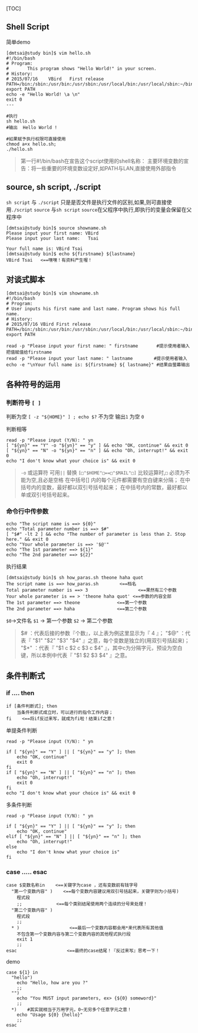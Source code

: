 [TOC]

## Shell Script

简单demo
```
[dmtsai@study bin]$ vim hello.sh
#!/bin/bash
# Program:
#       This program shows "Hello World!" in your screen.
# History:
# 2015/07/16	VBird	First release
PATH=/bin:/sbin:/usr/bin:/usr/sbin:/usr/local/bin:/usr/local/sbin:~/bin
export PATH
echo -e "Hello World! \a \n"
exit 0
---
```

```
#执行
sh hello.sh
#输出  Hello World !

#如果赋予执行权限可直接使用
chmod a+x hello.sh; 
./hello.sh
```
>第一行#!/bin/bash在宣告这个script使用的shell名称：
>主要环境变数的宣告：将一些重要的环境变数设定好,如PATH与LAN,直接使用外部指令

## source, sh script, ./script
`sh script` 与 `./script` 只是是否文件是执行文件的区别,如果,则可直接使用`./script`
`source` 与`sh script`  `source`在父程序中执行,即执行的变量会保留在父程序中
```
[dmtsai@study bin]$ source showname.sh 
Please input your first name: VBird 
Please input your last name:   Tsai

Your full name is: VBird Tsai 
[dmtsai@study bin]$ echo ${firstname} ${lastname} 
VBird Tsai   <==嘿嘿！有资料产生喔！
```


## 对谈式脚本

```
[dmtsai@study bin]$ vim showname.sh 
#!/bin/bash
# Program:
# User inputs his first name and last name. Program shows his full name.
# History:
# 2015/07/16 VBird First release
PATH=/bin:/sbin:/usr/bin:/usr/sbin:/usr/local/bin:/usr/local/sbin:~/bin
export PATH

read -p "Please input your first name: " firstname       #提示使用者输入 把值赋值给firstname
read -p "Please input your last name: " lastname        #提示使用者输入 
echo -e "\nYour full name is: ${firstname} ${ lastname}" #结果由萤幕输出
```
## 各种符号的运用

### 判断符号 `[ ]`
判断为空
`[ -z "${HOME}" ] ; echo $?`
不为空 输出`1` 为空 `0`

判断相等
```
read -p "Please input (Y/N): " yn
[ "${yn}" == "Y" -o "${yn}" == "y" ] && echo "OK, continue" && exit 0
[ "${yn}" == "N" -o "${yn}" == "n" ] && echo "Oh, interrupt!" && exit 0
echo "I don't know what your choice is" && exit 0
```
>`-o` 或运算符  可用`||` 替换
>`[□"$HOME"□==□"$MAIL"□]`  比较运算时,`□` 必须为不能为空,且必是空格
>在中括号[] 内的每个元件都需要有空白键来分隔；
在中括号内的变数，最好都以双引号括号起来；
在中括号内的常数，最好都以单或双引号括号起来。

### 命令行中传参数
```
echo "The script name is ==> ${0}"
echo "Total parameter number is ==> $#"
[ "$#" -lt 2 ] && echo "The number of parameter is less than 2. Stop here." && exit 0
echo "Your whole parameter is ==> '$@'"
echo "The 1st parameter ==> ${1}"
echo "The 2nd parameter ==> ${2}"
```

执行结果
```
[dmtsai@study bin]$ sh how_paras.sh theone haha quot 
The script name is ==> how_paras.sh        <==档名 
Total parameter number is ==> 3                   <==果然有三个参数 
Your whole parameter is == > 'theone haha quot' <==参数的内容全部 
The 1st parameter ==> theone              <==第一个参数 
The 2nd parameter ==> haha                <==第二个参数
```
`$0`->文件名
`$1` -> 第一个参数
`$2` -> 第二个参数

>$# ：代表后接的参数『个数』，以上表为例这里显示为『 4 』；
"$@" ：代表『 "$1" "$2" "$3" "$4" 』之意，每个变数是独立的(用双引号括起来)；
"$*" ：代表『 "$1 c $2 c $3 c $4" 』，其中c为分隔字元，预设为空白键，所以本例中代表『 "$1 $2 $3 $4" 』之意。

## 条件判断式

### if .... then

```
if [条件判断式]; then
	当条件判断式成立时，可以进行的指令工作内容；
fi    <==将if反过来写，就成为fi啦！结束if之意！
```
单提条件判断
```
read -p "Please input (Y/N): " yn

if [ "${yn}" == "Y" ] || [ "${yn}" == "y" ]; then
	echo "OK, continue"
	exit 0
fi
if [ "${yn}" == "N" ] || [ "${yn}" == "n" ]; then
	echo "Oh, interrupt!"
	exit 0
fi
echo "I don't know what your choice is" && exit 0
```

多条件判断
```
read -p "Please input (Y/N): " yn

if [ "${yn}" == "Y" ] || [ "${yn}" == "y" ]; then
	echo "OK, continue"
elif [ "${yn}" == "N" ] || [ "${yn}" == "n" ]; then
	echo "Oh, interrupt!"
else
	echo "I don't know what your choice is"
fi
```

### case ..... esac
```shell
case $变数名称in    <==关键字为case ，还有变数前有钱字号 
  "第一个变数内容" )    <==每个变数内容建议用双引号括起来，关键字则为小括号)
	程式段
	;;             <==每个类别结尾使用两个连续的分号来处理！
  "第二个变数内容" )
	程式段
	;; 
  * )                   <==最后一个变数内容都会用*来代表所有其他值
	不包含第一个变数内容与第二个变数内容的其他程式执行段
	exit 1
	;; 
esac                   <==最终的case结尾！『反过来写』思考一下！
```


demo
```
case ${1} in
  "hello")
	echo "Hello, how are you ?"
	;;
  "")
	echo "You MUST input parameters, ex> {${0} someword}"
	;;
  *)    #其实就相当于万用字元，0~无穷多个任意字元之意！
	echo "Usage ${0} {hello}"
	;;
esac
```